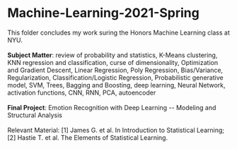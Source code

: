 # Machine-Learning-2021-Spring
This folder concludes my work suring the Honors Machine Learning class at NYU.<br><br>
<strong>Subject Matter</strong>: review of probability and statistics, K-Means clustering, KNN regression and classification, curse of dimensionality, Optimization and Gradient Descent, Linear Regression, Poly Regression, Bias/Variance, Regularization, Classification/Logistic Regression, Probabilistic generative model, SVM, Trees, Bagging and Boosting, deep learning, Neural Network, activation functions, CNN, RNN, PCA, autoencoder<br><br>
<strong>Final Project</strong>: Emotion Recognition with Deep Learning -- Modeling and Structural Analysis<br><br>
Relevant Material: [1] James G. et al. In Introduction to Statistical Learning; [2] Hastie T. et al. The Elements of Statistical Learning.
